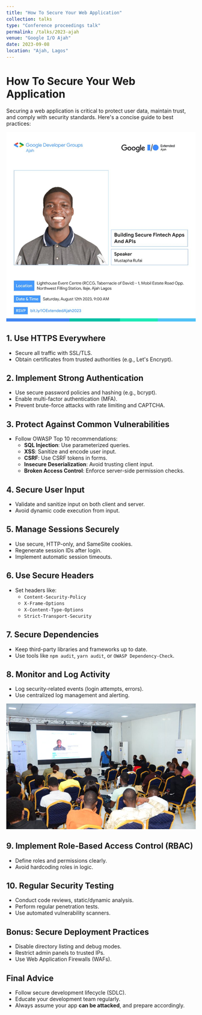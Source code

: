 ```yaml
---
title: "How To Secure Your Web Application"
collection: talks
type: "Conference proceedings talk"
permalink: /talks/2023-ajah
venue: "Google I/O Ajah"
date: 2023-09-08
location: "Ajah, Lagos"
---
```



# How To Secure Your Web Application

Securing a web application is critical to protect user data, maintain trust, and comply with security standards. Here's a concise guide to best practices:


![Poster](../images/ajah.jpeg)


## 1. **Use HTTPS Everywhere**
- Secure all traffic with SSL/TLS.
- Obtain certificates from trusted authorities (e.g., Let's Encrypt).

## 2. **Implement Strong Authentication**
- Use secure password policies and hashing (e.g., bcrypt).
- Enable multi-factor authentication (MFA).
- Prevent brute-force attacks with rate limiting and CAPTCHA.

## 3. **Protect Against Common Vulnerabilities**
- Follow OWASP Top 10 recommendations:
  - **SQL Injection**: Use parameterized queries.
  - **XSS**: Sanitize and encode user input.
  - **CSRF**: Use CSRF tokens in forms.
  - **Insecure Deserialization**: Avoid trusting client input.
  - **Broken Access Control**: Enforce server-side permission checks.

## 4. **Secure User Input**
- Validate and sanitize input on both client and server.
- Avoid dynamic code execution from input.

## 5. **Manage Sessions Securely**
- Use secure, HTTP-only, and SameSite cookies.
- Regenerate session IDs after login.
- Implement automatic session timeouts.

## 6. **Use Secure Headers**
- Set headers like:
  - `Content-Security-Policy`
  - `X-Frame-Options`
  - `X-Content-Type-Options`
  - `Strict-Transport-Security`

## 7. **Secure Dependencies**
- Keep third-party libraries and frameworks up to date.
- Use tools like `npm audit`, `yarn audit`, or `OWASP Dependency-Check`.

## 8. **Monitor and Log Activity**
- Log security-related events (login attempts, errors).
- Use centralized log management and alerting.

![Poster](../images/ajah2.jpeg)


## 9. **Implement Role-Based Access Control (RBAC)**
- Define roles and permissions clearly.
- Avoid hardcoding roles in logic.

## 10. **Regular Security Testing**
- Conduct code reviews, static/dynamic analysis.
- Perform regular penetration tests.
- Use automated vulnerability scanners.

## Bonus: Secure Deployment Practices
- Disable directory listing and debug modes.
- Restrict admin panels to trusted IPs.
- Use Web Application Firewalls (WAFs).

## Final Advice
- Follow secure development lifecycle (SDLC).
- Educate your development team regularly.
- Always assume your app **can be attacked**, and prepare accordingly.
